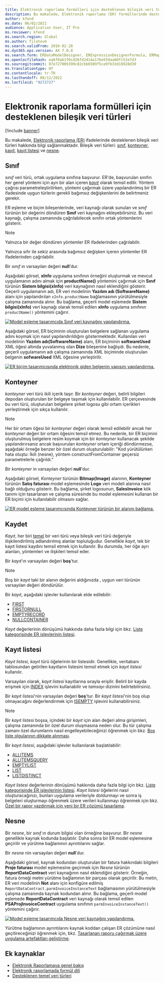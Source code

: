 ```yaml
---
title: Elektronik raporlama formülleri için desteklenen bileşik veri türleri
description: Bu makalede, Elektronik raporlama (ER) formüllerinde desteklenen bileşik veri türleri hakkında bilgi sağlanmaktadır.
author: kfend
ms.date: 06/02/2021
audience: Application User, IT Pro
ms.reviewer: kfend
ms.search.region: Global
ms.author: filatovm
ms.search.validFrom: 2016-02-28
ms.dyn365.ops.version: AX 7.0.0
ms.search.form: ERDataModelDesigner, ERExpressionDesignerFormula, ERMappedFormatDesigner, ERModelMappingDesigner
ms.openlocfilehash: ea6f8ab1f0cd26fd2414a17be559aa60fc52e7d3
ms.sourcegitcommit: 87e727005399c82cbb6509f5ce9fb33d18928d30
ms.translationtype: HT
ms.contentlocale: tr-TR
ms.lasthandoff: 08/12/2022
ms.locfileid: "9272727"
---
```

# <a name="supported-composite-data-types-for-electronic-reporting-formulas"></a>Elektronik raporlama formülleri için desteklenen bileşik veri türleri

[!include [banner](../includes/banner.md)]

Bu makalede, [Elektronik raporlama (ER)](general-electronic-reporting.md) ifadelerinde desteklenen bileşik veri türleri hakkında bilgi sağlanmaktadır. Bileşik veri türleri: [sınıf](#class), [konteyner](#container), [kayıt](#record), [kayıt listesi](#record-list) ve [nesne](#object).

## <a name="class"></a><a name="class"></a>Sınıf

*sınıf* veri türü, ortak uygulama sınıfına başvurur. ER'de, başvurulan sınıfın her genel yöntemi için ayrı bir alan içeren [*kayıt*](#record) olarak temsil edilir. Yöntem çağrısı parametreleştirilirken, yöntemi çağırmak üzere yapılandırılmış bir ER ifadesinde uygun türlerin gerekli bağımsız değişkenlerini de belirtmeniz gerekir.

ER eşleme ve biçim bileşenlerinde, veri kaynağı olarak sunulan ve *sınıf* türünün bir değerini döndüren **Sınıf** veri kaynağını ekleyebilirsiniz. Bu veri kaynağı, çalışma zamanında çağrılabilecek sınıfın ortak yöntemlerini gösterir.

> [!NOTE]
> Yalnızca bir değer döndüren yöntemler ER ifadelerinden çağrılabilir.
>
> Yalnızca sıfır ile sekiz arasında bağımsız değişken içeren yöntemler ER ifadelerinden çağrılabilir.

Bir *sınıf* ın varsayılan değeri **null**'dur.

Aşağıdaki görsel, **xInfo** uygulama sınıfının örneğini oluşturmak ve mevcut uygulamanın adını almak için **productName()** yöntemini çağırmak için **Sınıf** türünün **Sistem bilgisi(xInfo)** veri kaynağının nasıl eklendiğini gösterir. Geçerli uygulamanın adı, ER veri modelinin **Yazılım adı (SoftwareName)** alanı için yapılandırılan `xInfo.productName` bağlamasının yürütülmesiyle çalışma zamanında alınır. Bu bağlama, geçerli model eşlemede **Sistem bilgisi(xInfo)** veri kaynağı olarak temsil edilen **xInfo** uygulama sınıfının `productName()` yöntemini çağırır.

[![Model eşleme tasarımcıda Sınıf veri kaynağını yapılandırma.](./media/er-formula-supported-data-types-composite-class1.gif)](./media/er-formula-supported-data-types-composite-class1.gif)

Aşağıdaki görsel, ER biçiminin oluşturulan belgelere sağlanan uygulama adını koymak için nasıl yapılandırıldığını göstermektedir. Kullanılan veri modelinin **Yazılım adı(SoftwareName)** alanı, ER biçiminin **softwareUsed** XML öğesi altında yuvalanmış olan **Dize** bileşenine bağlıydı. Bu nedenle, geçerli uygulamanın adı çalışma zamanında XML biçiminde oluşturulan belgenin **sofwareUsed** XML öğesine yerleştirilir.

[![ER biçim tasarımcısında elektronik giden belgenin yapısını yapılandırma.](./media/er-formula-supported-data-types-composite-class2.png)](./media/er-formula-supported-data-types-composite-class2.png)

## <a name="container"></a><a name="container"></a>Konteyner

*konteyner* veri türü ikili içerik taşır. Bir *konteyner* değeri, belirli bilgileri depodan oluşturulan bir belgeye taşımak için kullanılabilir. ER çerçevesinde bu veri türü, oluşturulan belgelere şirket logosu gibi ortam içerikleri yerleştirmek için sıkça kullanılır.

> [!NOTE]
> Her bir ortam öğesi bir *konteyner* değeri olarak temsil edilebilir ancak her *konteyner* değeri bir ortam öğesini temsil etmez. Bu nedenle, bir ER biçimini oluşturulmuş belgelere resim koymak için bir *konteyner* kullanacak şekilde yapılandırırsanız ancak başvurulan *konteyner* ortam içeriği döndürmezse, aşağıdaki örneğe benzer bir özel durum oluşturulabilir: "Kod yürütülürken hata oluştu: İkili (nesne), yöntem constructFromContainer geçersiz parametrelerle çağrıldı."

Bir *konteyner* in varsayılan değeri **null**'dur.

Aşağıdaki görsel, *Konteyner* türünün **Bitmap(Image)** alanının, **Konteyner** türünün **Satış faturası** model eşlemesinde **Logo** veri modeli alanına nasıl bağlı olduğunu gösterir. Bu bağlama, şirket logosunun, **SalesInvoice** kök tanımı için tasarlanan ve çalışma süresinde bu model eşlemesini kullanan bir ER biçimi için kullanılabilir olmasını sağlar.

[![ER model eşleme tasarımcısında Konteyner türünün bir alanını bağlama.](./media/er-formula-supported-data-types-composite-container.png)](./media/er-formula-supported-data-types-composite-container.png)

## <a name="record"></a><a name="record"></a>Kaydet

*Kayıt*, her biri [temel](er-formula-supported-data-types-primitive.md) bir veri türü veya bileşik veri türü değeriyle ilişkilendirilmiş adlandırılmış alanlar topluluğudur. Genellikle *kayıt*, tek bir kayıt listesi kaydını temsil etmek için kullanılır. Bu durumda, her öğe ayrı alanları, yöntemleri ve ilişkileri temsil eder.

Bir *kayıt*'ın varsayılan değeri **boş**'tur.

> [!NOTE]
> Boş bir *kayıt* taki bir alanın değerini aldığınızda , uygun veri türünün varsayılan değeri döndürülür.

Bir *kayıt*, aşağıdaki işlevler kullanılarak elde edilebilir:

- [FIRST](er-functions-list-first.md)
- [FIRSTORNULL](er-functions-list-firstornull.md)
- [EMPTYRECORD](er-functions-record-emptyrecord.md)
- [NULLCONTAINER](er-functions-record-nullcontainer.md)

*Kayıt* değerlerinin dönüşümü hakkında daha fazla bilgi için bkz. [Liste kategorisinde ER işlevlerinin listesi](er-functions-category-list.md).

## <a name="record-list"></a><a name="record-list"></a>Kayıt listesi

*Kayıt listesi,* *kayıt* türü öğelerinin bir listesidir. Genellikle, veritabanı tablosundan getirilen kayıtların listesini temsil etmek için *kayıt listesi* kullanılır.

Varsayılan olarak, *kayıt listesi* kayıtlarına sırayla erişilir. Belirli bir kayda erişmek için [INDEX](er-functions-list-index.md) işlevini kullanabilir ve *tamsayı* dizinini belirtebilirsiniz.

Bir *kayıt listesi*'nin varsayılan değeri **boş**'tur. Bir *kayıt listesi*'nin boş olup olmayacağını değerlendirmek için [ISEMPTY](er-functions-list-isempty.md) işlevini kullanabilirsiniz.

> [!NOTE]
> Bir *kayıt listesi* boşsa, içindeki bir *kayıt* için alan değeri alma girişimleri, çalışma zamanında bir özel durum oluşmasına neden olur. Bu tür çalışma zamanı özel durumlarını nasıl engelleyebileceğinizi öğrenmek için bkz. [Boş liste olgularının dikkate alınması](er-components-inspections.md#i9).

Bir *kayıt listesi*, aşağıdaki işlevler kullanılarak başlatılabilir:

- [ALLITEMS](er-functions-list-allitems.md)
- [ALLITEMSQUERY](er-functions-list-allitemsquery.md)
- [EMPTYLIST](er-functions-list-emptylist.md)
- [LIST](er-functions-list-list.md)
- [LISTDISTINCT](er-functions-list-listdistinct.md)

*Kayıt listesi* değerlerinin dönüşümü hakkında daha fazla bilgi için bkz. [Liste kategorisinde ER işlevlerinin listesi](er-functions-category-list.md). *Kayıt listesi* öğelerini nasıl oluşturacağınızı, bunları uygulama verileriyle doldurmayı ve sonra iş belgeleri oluşturmayı öğrenmek üzere verileri kullanmayı öğrenmek için bkz. [Özel bir rapor yazdırmak için yeni bir ER çözümü tasarlama](er-quick-start1-new-solution.md).

## <a name="object"></a><a name="object"></a>Nesne

Bir *nesne*, bir *sınıf* ın durum bilgisi olan örneğine başvurur. Bir *nesne* genellikle kaynak kodunda başlatılır. Daha sonra bir ER model eşlemesine geçirilir ve yürütme bağlamının ayrıntılarını sağlar.

Bir *nesne* nin varsayılan değeri **null**'dur.

Aşağıdaki görsel, kaynak kodundan oluşturulan bir fatura hakkındaki bilgileri **Proje faturası** model eşlemesine geçirmek için *Nesne* türünün **ReportDataContract** veri kaynağının nasıl eklendiğini gösterir. Örneğin, fatura örneği metni yürütme bağlamının bir parçası olarak geçirilir. Bu metin, ER veri modelinin **Not** alanı için konfigüre edilmiş `ReportDataContract.parmInvoiceInstanceText` bağlamasının yürütülmesiyle çalışma zamanında kaynak kodundan alınır. Bu bağlama, geçerli model eşlemede **ReportDataContract** veri kaynağı olarak temsil edilen **PSAProjInvoiceContract** uygulama sınıfının `parmInvoiceInstanceText()` yöntemini çağırır.

[![Model eşleme tasarımcıda Nesne veri kaynağını yapılandırma.](./media/er-formula-supported-data-types-composite-object.gif)](./media/er-formula-supported-data-types-composite-object.gif)

Yürütme bağlamının ayrıntılarını kaynak koddan çalışan ER çözümüne nasıl geçitireceğinizi öğrenmek için, bkz. [Tasarlanan raporu çağırmak üzere uygulama artefaktları geliştirme](er-quick-start1-new-solution.md#DevelopCustomCode).

## <a name="additional-resources"></a>Ek kaynaklar

- [Elektronik Raporlamaya genel bakış](general-electronic-reporting.md)
- [Elektronik raporlamada formül dili](er-formula-language.md)
- [Desteklenen temel veri türleri](er-formula-supported-data-types-primitive.md)
